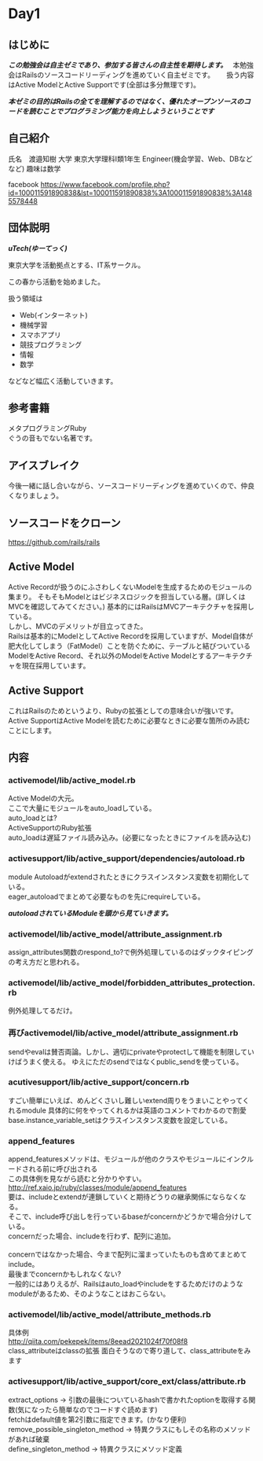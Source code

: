 # Day1

## はじめに　
***この勉強会は自主ゼミであり、参加する皆さんの自主性を期待します。***  
本勉強会はRailsのソースコードリーディングを進めていく自主ゼミです。　　
扱う内容はActive ModelとActive Supportです(全部は多分無理です)。　　

***本ゼミの目的はRailsの全てを理解するのではなく、優れたオープンソースのコードを読むことでプログラミング能力を向上しようということです***

## 自己紹介
氏名　渡邉知樹
大学 東京大学理科I類1年生
Engineer(機会学習、Web、DBなどなど)
趣味は数学

facebook
<https://www.facebook.com/profile.php?id=100011591890838&lst=100011591890838%3A100011591890838%3A1485578448>

## 団体説明
***uTech(ゆーてっく)***

東京大学を活動拠点とする、IT系サークル。

この春から活動を始めました。

扱う領域は
* Web(インターネット)
* 機械学習
* スマホアプリ
* 競技プログラミング
* 情報
* 数学　　

などなど幅広く活動していきます。

## 参考書籍
メタプログラミングRuby</br>
ぐうの音もでない名著です。
## アイスブレイク  
今後一緒に話し合いながら、ソースコードリーディングを進めていくので、仲良くなりましょう。　　

## ソースコードをクローン
https://github.com/rails/rails

## Active Model
Active Recordが扱うのにふさわしくないModelを生成するためのモジュールの集まり。
そもそもModelとはビジネスロジックを担当している層。(詳しくはMVCを確認してみてください。)
基本的にはRailsはMVCアーキテクチャを採用している。</br>
しかし、MVCのデメリットが目立ってきた。</br>
Railsは基本的にModelとしてActive Recordを採用していますが、Model自体が肥大化してしまう（FatModel）ことを防ぐために、テーブルと結びついているModelをActive Record、それ以外のModelをActive Modelとするアーキテクチャを現在採用しています。</br>

## Active Support  
これはRailsのためというより、Rubyの拡張としての意味合いが強いです。
Active SupportはActive Modelを読むために必要なときに必要な箇所のみ読むことにします。

## 内容
### activemodel/lib/active_model.rb
Active Modelの大元。</br>
ここで大量にモジュールをauto_loadしている。</br>
auto_loadとは?</br>
ActiveSupportのRuby拡張</br>
auto_loadは遅延ファイル読み込み。(必要になったときにファイルを読み込む)</br>

### activesupport/lib/active_support/dependencies/autoload.rb
module Autoloadがextendされたときにクラスインスタンス変数を初期化している。</br>
eager_autoloadでまとめて必要なものを先にrequireしている。</br>

***autoloadされているModuleを頭から見ていきます。***

### activemodel/lib/active_model/attribute_assignment.rb
assign_attributes関数のrespond_to?で例外処理しているのはダックタイピングの考え方だと思われる。</br>

### activemodel/lib/active_model/forbidden_attributes_protection.rb
例外処理してるだけ。

### 再びactivemodel/lib/active_model/attribute_assignment.rb
sendやevalは賛否両論。しかし、適切にprivateやprotectして機能を制限していけばうまく使える。
ゆえにただのsendではなくpublic_sendを使っている。

### acutivesupport/lib/active_support/concern.rb
すごい簡単にいえば、めんどくさいし難しいextend周りをうまいことやってくれるmodule
具体的に何をやってくれるかは英語のコメントでわかるので割愛
base.instance_variable_setはクラスインスタンス変数を設定している。
### append_features
append_featuresメソッドは、モジュールが他のクラスやモジュールにインクルードされる前に呼び出される</br>
この具体例を見ながら読むと分かりやすい。
http://ref.xaio.jp/ruby/classes/module/append_features</br>
要は、includeとextendが連鎖していくと期待どうりの継承関係にならなくなる。</br>
そこで、include呼び出しを行っているbaseがconcernかどうかで場合分けしている。</br>
concernだった場合、includeを行わず、配列に追加。</br></br>
concernではなかった場合、今まで配列に溜まっていたものも含めてまとめてinclude。</br>
最後までconcernかもしれなくない?</br>
一般的にはありえるが、Railsはauto_loadやincludeをするためだけのようなmoduleがあるため、そのようなことはおこらない。</br>
### activemodel/lib/active_model/attribute_methods.rb
具体例</br>
http://qiita.com/pekepek/items/8eead2021024f70f08f8</br>
class_attributeはclassの拡張
面白そうなので寄り道して、class_attributeをみます
### activesupport/lib/active_support/core_ext/class/attribute.rb
extract_options -> 引数の最後についているhashで書かれたoptionを取得する関数(気になったら簡単なのでコードすぐ読めます)</br>
fetchはdefault値を第2引数に指定できます。(かなり便利)</br>
remove_possible_singleton_method -> 特異クラスにもしその名称のメソッドがあれば破棄</br>
define_singleton_method -> 特異クラスにメソッド定義







